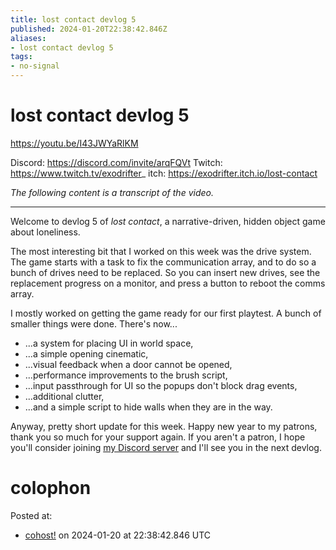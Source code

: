 ```yaml
---
title: lost contact devlog 5
published: 2024-01-20T22:38:42.846Z
aliases:
- lost contact devlog 5
tags:
- no-signal
---
```


# lost contact devlog 5

https://youtu.be/I43JWYaRlKM

Discord: https://discord.com/invite/arqFQVt
Twitch: https://www.twitch.tv/exodrifter_
itch: https://exodrifter.itch.io/lost-contact

_The following content is a transcript of the video._

---

Welcome to devlog 5 of _lost contact_, a narrative-driven, hidden object game about loneliness.

The most interesting bit that I worked on this week was the drive system. The game starts with a task to fix the communication array, and to do so a bunch of drives need to be replaced. So you can insert new drives, see the replacement progress on a monitor, and press a button to reboot the comms array.

I mostly worked on getting the game ready for our first playtest. A bunch of smaller things were done. There's now...
- ...a system for placing UI in world space,
- ...a simple opening cinematic,
- ...visual feedback when a door cannot be opened,
- ...performance improvements to the brush script,
- ...input passthrough for UI so the popups don't block drag events,
- ...additional clutter,
- ...and a simple script to hide walls when they are in the way.

Anyway, pretty short update for this week. Happy new year to my patrons, thank you so much for your support again. If you aren't a patron, I hope you'll consider joining [my Discord server](https://discord.com/invite/arqFQVt) and I'll see you in the next devlog.

# colophon

Posted at:
- [cohost!](https://cohost.org/exodrifter/post/4235185-lost-contact-devlog) on 2024-01-20 at 22:38:42.846 UTC